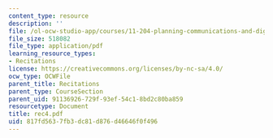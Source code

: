 ```yaml
---
content_type: resource
description: ''
file: /ol-ocw-studio-app/courses/11-204-planning-communications-and-digital-media-fall-2004/817fd5637fb3dc81d876d46646f0f496_rec4.pdf
file_size: 518082
file_type: application/pdf
learning_resource_types:
- Recitations
license: https://creativecommons.org/licenses/by-nc-sa/4.0/
ocw_type: OCWFile
parent_title: Recitations
parent_type: CourseSection
parent_uid: 91136926-729f-93ef-54c1-8bd2c80ba859
resourcetype: Document
title: rec4.pdf
uid: 817fd563-7fb3-dc81-d876-d46646f0f496
---
```


